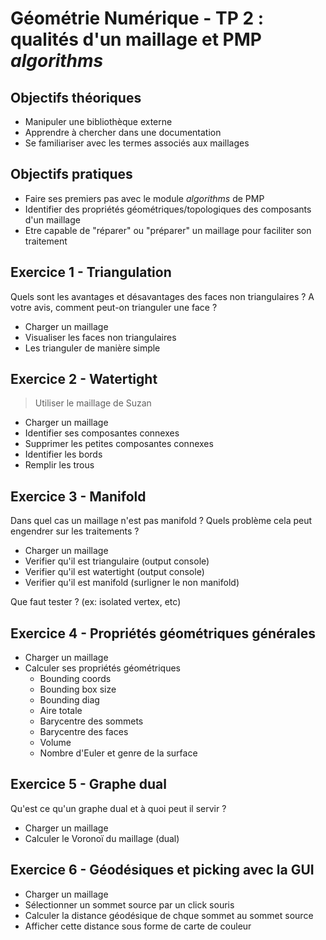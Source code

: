 # Géométrie Numérique - TP 2 : qualités d'un maillage et PMP *algorithms*

## Objectifs théoriques

- Manipuler une bibliothèque externe
- Apprendre à chercher dans une documentation
- Se familiariser avec les termes associés aux maillages

## Objectifs pratiques

- Faire ses premiers pas avec le module *algorithms* de PMP
- Identifier des propriétés géométriques/topologiques des composants d'un maillage
- Etre capable de "réparer" ou "préparer" un maillage pour faciliter son traitement

## Exercice 1 - Triangulation

Quels sont les avantages et désavantages des faces non triangulaires ?
A votre avis, comment peut-on trianguler une face ?

- Charger un maillage
- Visualiser les faces non triangulaires
- Les trianguler de manière simple

## Exercice 2 - Watertight

> Utiliser le maillage de Suzan

- Charger un maillage
- Identifier ses composantes connexes
- Supprimer les petites composantes connexes
- Identifier les bords
- Remplir les trous

## Exercice 3 - Manifold

Dans quel cas un maillage n'est pas manifold ?
Quels problème cela peut engendrer sur les traitements ?

- Charger un maillage
- Verifier qu'il est triangulaire (output console)
- Verifier qu'il est watertight (output console)
- Verifier qu'il est manifold (surligner le non manifold)

Que faut tester ? (ex: isolated vertex, etc)

## Exercice 4 - Propriétés géométriques générales

- Charger un maillage
- Calculer ses propriétés géométriques
  - Bounding coords
  - Bounding box size
  - Bounding diag
  - Aire totale
  - Barycentre des sommets
  - Barycentre des faces
  - Volume
  - Nombre d'Euler et genre de la surface

## Exercice 5 - Graphe dual

Qu'est ce qu'un graphe dual et à quoi peut il servir ?

- Charger un maillage
- Calculer le Voronoï du maillage (dual)

## Exercice 6 - Géodésiques et picking avec la GUI

- Charger un maillage
- Sélectionner un sommet source par un click souris
- Calculer la distance géodésique de chque sommet au sommet source
- Afficher cette distance sous forme de carte de couleur